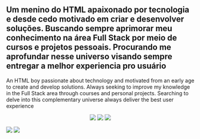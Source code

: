 Um menino do HTML apaixonado por tecnologia e desde cedo motivado em criar e desenvolver soluções. Buscando sempre aprimorar meu conhecimento na área Full Stack por meio de cursos e projetos pessoais. Procurando me aprofundar nesse universo visando sempre entregar a melhor experiencia pro usuário
-
An HTML boy passionate about technology and motivated from an early age to create and develop solutions. Always seeking to improve my knowledge in the Full Stack area through courses and personal projects. Searching to delve into this complementary universe always deliver the best user experience
<p align=center>
<a href="https://www.linkedin.com/in/roberto-rabelo-76551a147/"><img src="https://img.shields.io/badge/%20-Linkedin-blue?"/></a>
<a  href="https://roberto-rabelo.github.io/perfil/"><img src="https://img.shields.io/badge/Site-Apresenta%C3%A7%C3%A3o-success"/></a>
<img src="http://estruyf-github.azurewebsites.net/api/VisitorHit?user=Roberto-Rabelo&repo=Roberto-Rabelo&countColorcountColor"/>
  </p> </>

<img src="https://github-readme-stats.vercel.app/api?username=Roberto-Rabelo&show_icons=true&theme=radical&include_all_commits=true"/>
<img src="https://github-readme-stats.vercel.app/api/top-langs/?username=Roberto-rabelo&layout=compact&theme=radical"/>

